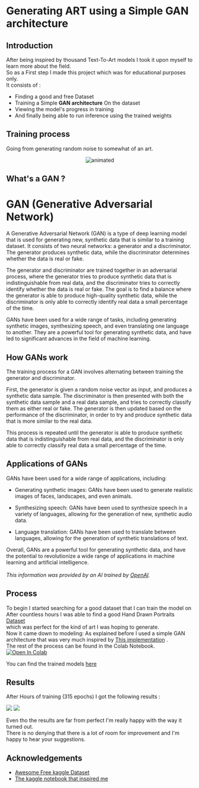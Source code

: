 
# Generating ART using a Simple GAN architecture
## Introduction
After being inspired by thousand Text-To-Art models I took it upon myself to learn more about the field.\
 So as a First step I made this project which was for educational purposes only.\
It consists of :
- Finding a good and free Dataset
- Training a Simple **GAN architecture** On the dataset
- Viewing the model's progress in training
- And finally being able to run inference using the trained weights

## Training process
Going from generating random noise to somewhat of an art.
<p align="center">
  <img src="https://github.com/houssemeddinebayoudha/GAN-art-portraits/blob/main/Gif/animation_5.gif" alt="animated" />
</p>

## What's a GAN ?

# GAN (Generative Adversarial Network)

A Generative Adversarial Network (GAN) is a type of deep learning model that is used for generating new, synthetic data that is similar to a training dataset. It consists of two neural networks: a generator and a discriminator. The generator produces synthetic data, while the discriminator determines whether the data is real or fake.

The generator and discriminator are trained together in an adversarial process, where the generator tries to produce synthetic data that is indistinguishable from real data, and the discriminator tries to correctly identify whether the data is real or fake. The goal is to find a balance where the generator is able to produce high-quality synthetic data, while the discriminator is only able to correctly identify real data a small percentage of the time.

GANs have been used for a wide range of tasks, including generating synthetic images, synthesizing speech, and even translating one language to another. They are a powerful tool for generating synthetic data, and have led to significant advances in the field of machine learning.

## How GANs work

The training process for a GAN involves alternating between training the generator and discriminator.

First, the generator is given a random noise vector as input, and produces a synthetic data sample. The discriminator is then presented with both the synthetic data sample and a real data sample, and tries to correctly classify them as either real or fake. The generator is then updated based on the performance of the discriminator, in order to try and produce synthetic data that is more similar to the real data.

This process is repeated until the generator is able to produce synthetic data that is indistinguishable from real data, and the discriminator is only able to correctly classify real data a small percentage of the time.

## Applications of GANs

GANs have been used for a wide range of applications, including:

- Generating synthetic images: GANs have been used to generate realistic images of faces, landscapes, and even animals.

- Synthesizing speech: GANs have been used to synthesize speech in a variety of languages, allowing for the generation of new, synthetic audio data.

- Language translation: GANs have been used to translate between languages, allowing for the generation of synthetic translations of text.

Overall, GANs are a powerful tool for generating synthetic data, and have the potential to revolutionize a wide range of applications in machine learning and artificial intelligence.\
\
*This information was provided by an AI trained by [OpenAI](https://openai.com).*

## Process
To begin I started searching for a good dataset that I can train the model on\
After countless 
hours I was able to find a good Hand Drawn Portraits [Dataset](https://www.kaggle.com/datasets/karnikakapoor/art-portraits)\
which was perfect for the kind of art I was hoping to generate.\
Now it came down to modeling:
As explained before I used a simple GAN architecture that was very much inspired by [This implementation](https://www.kaggle.com/code/trungthanhnguyen0502/gan-anime/notebook)
.\
The rest of the process can be found in the Colab Notebook. [![Open In Colab](https://colab.research.google.com/assets/colab-badge.svg)](https://colab.research.google.com/drive/185WY6I6Z5CcvQID7hZryb357O95AHYi9?usp=sharing)

You can find the trained models [here](https://github.com/houssemeddinebayoudha/GAN-art-portraits/tree/main/Models)






## Results
After Hours of training (315 epochs) I got the following results : 



![](https://i.imgur.com/18ajqrF.png)
![](https://i.imgur.com/3khaQIL.png)

Even tho the results are far from perfect I'm really happy with the way it turned out.\
There is no denying that there is a lot of room for improvement and I'm happy to hear your suggestions.

## Acknowledgements

 - [Awesome Free kaggle Dataset](https://www.kaggle.com/datasets/karnikakapoor/art-portraits)
 - [The kaggle notebook that inspired me](https://www.kaggle.com/code/trungthanhnguyen0502/gan-anime/notebook)
